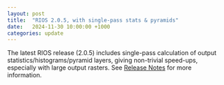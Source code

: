 ```yaml
---
layout: post
title:  "RIOS 2.0.5, with single-pass stats & pyramids"
date:   2024-11-30 10:00:00 +1000
categories: update
---
```


The latest RIOS release (2.0.5) includes single-pass calculation
of output statistics/histograms/pyramid layers, giving non-trivial speed-ups,
especially with large output rasters. See
[Release Notes](https://www.rioshome.org/en/latest/releasenotes.html#version-2-0-5-2024-11-18)
for more information.
